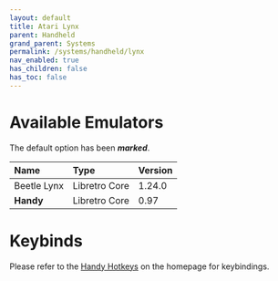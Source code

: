 ```yaml
---
layout: default
title: Atari Lynx
parent: Handheld
grand_parent: Systems
permalink: /systems/handheld/lynx
nav_enabled: true
has_children: false
has_toc: false
---
```


# Available Emulators

The default option has been ***marked***.

| Name               | Type             | Version           |
|:-------------------|:-----------------|:------------------|
| Beetle Lynx        | Libretro Core    | 1.24.0            |
| **Handy**          | Libretro Core    | 0.97              |


# Keybinds 

Please refer to the [Handy Hotkeys](/#handy-hotkeys) on the homepage for keybindings.